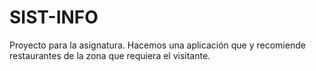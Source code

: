 # SIST-INFO
Proyecto para la asignatura. Hacemos una aplicación que  y recomiende restaurantes de la zona que requiera el visitante. 
